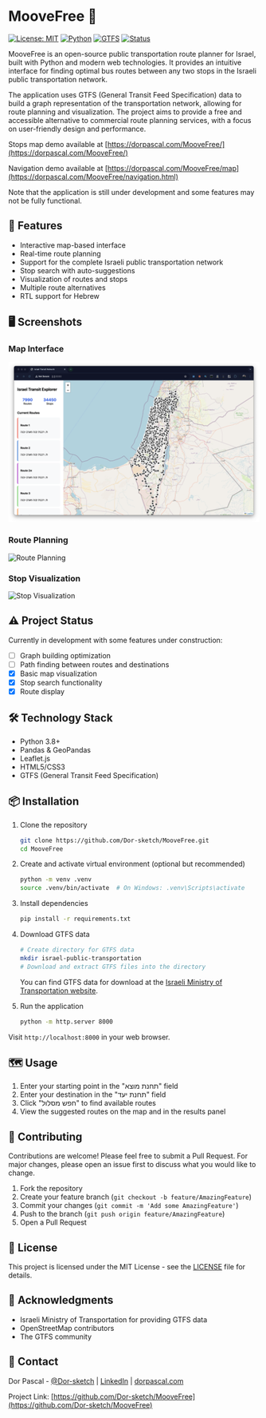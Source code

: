 # MooveFree 🚌

[![License: MIT](https://img.shields.io/badge/License-MIT-yellow.svg)](https://opensource.org/licenses/MIT)
[![Python](https://img.shields.io/badge/python-3.8+-blue.svg)](https://www.python.org/downloads/)
[![GTFS](https://img.shields.io/badge/GTFS-Realtime-green.svg)](https://gtfs.org/)
[![Status](https://img.shields.io/badge/status-in%20development-orange)](https://github.com/Dor-sketch/MooveFree)

MooveFree is an open-source public transportation route planner for Israel, built with Python and modern web technologies. It provides an intuitive interface for finding optimal bus routes between any two stops in the Israeli public transportation network.

The application uses GTFS (General Transit Feed Specification) data to build a graph representation of the transportation network, allowing for route planning and visualization. The project aims to provide a free and accessible alternative to commercial route planning services, with a focus on user-friendly design and performance.

Stops map demo available at [https://dorpascal.com/MooveFree/](https://dorpascal.com/MooveFree/)

Navigation demo available at [https://dorpascal.com/MooveFree/map](https://dorpascal.com/MooveFree/navigation.html)

Note that the application is still under development and some features may not be fully functional.

## 🌟 Features

- Interactive map-based interface
- Real-time route planning
- Support for the complete Israeli public transportation network
- Stop search with auto-suggestions
- Visualization of routes and stops
- Multiple route alternatives
- RTL support for Hebrew

## 🖥️ Screenshots

### Map Interface

![Map Interface](images/Screenshot1.png)

### Route Planning

![Route Planning](images/Screenshot2.png)

### Stop Visualization

![Stop Visualization](images/Screenshot3.png)

## ⚠️ Project Status

Currently in development with some features under construction:

- [ ] Graph building optimization
- [ ] Path finding between routes and destinations
- [x] Basic map visualization
- [x] Stop search functionality
- [x] Route display

## 🛠️ Technology Stack

- Python 3.8+
- Pandas & GeoPandas
- Leaflet.js
- HTML5/CSS3
- GTFS (General Transit Feed Specification)

## 📦 Installation

1. Clone the repository

    ```bash
    git clone https://github.com/Dor-sketch/MooveFree.git
    cd MooveFree
    ```

2. Create and activate virtual environment (optional but recommended)

    ```bash
    python -m venv .venv
    source .venv/bin/activate  # On Windows: .venv\Scripts\activate
    ```

3. Install dependencies

    ```bash
    pip install -r requirements.txt
    ```

4. Download GTFS data

    ```bash
    # Create directory for GTFS data
    mkdir israel-public-transportation
    # Download and extract GTFS files into the directory
    ```

    You can find GTFS data for download at the [Israeli Ministry of Transportation website]( https://gtfs.mot.gov.il/gtfsfiles).

5. Run the application

    ```bash
    python -m http.server 8000
    ```

Visit `http://localhost:8000` in your web browser.

## 🗺️ Usage

1. Enter your starting point in the "תחנת מוצא" field
2. Enter your destination in the "תחנת יעד" field
3. Click "חפש מסלול" to find available routes
4. View the suggested routes on the map and in the results panel

## 🤝 Contributing

Contributions are welcome! Please feel free to submit a Pull Request. For major changes, please open an issue first to discuss what you would like to change.

1. Fork the repository
2. Create your feature branch (`git checkout -b feature/AmazingFeature`)
3. Commit your changes (`git commit -m 'Add some AmazingFeature'`)
4. Push to the branch (`git push origin feature/AmazingFeature`)
5. Open a Pull Request

## 📝 License

This project is licensed under the MIT License - see the [LICENSE](LICENSE) file for details.

## 🙏 Acknowledgments

- Israeli Ministry of Transportation for providing GTFS data
- OpenStreetMap contributors
- The GTFS community

## 📧 Contact

Dor Pascal - [@Dor-sketch](https://twitter.com/DorPascalLab) | [LinkedIn](https://www.linkedin.com/in/dor-pascal/) | [dorpascal.com](https://dorpascal.com)

Project Link: [https://github.com/Dor-sketch/MooveFree](https://github.com/Dor-sketch/MooveFree)
